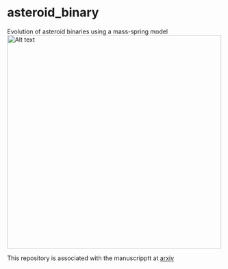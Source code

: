 # asteroid_binary
Evolution of asteroid binaries using a mass-spring model
<br>
<img title="A simulation of a Binary" alt="Alt text" src="/bin_sim.png" width="500">

This repository is associated with the manuscripptt at <a href="https://arxiv.org/abs/2107.14789"> arxiv </a>
